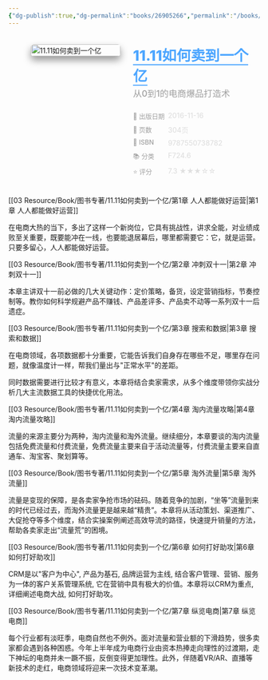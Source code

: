 ```yaml
---
{"dg-publish":true,"dg-permalink":"books/26905266","permalink":"/books/26905266/","title":"11.11如何卖到一个亿","metatags":{"description":"本书以电商入门知识为主，阐述了淘宝的运营逻辑和本质，并为读者展现了一幅运营菜鸟如何变身为电商达人的成长画布。这是一本电商人修炼运营战术的必读物，指导性、实操性极强。优秀运营者必经的3大阶段！冲刺双十一的5大打法！营销活动的7大建议！玩转无线端的8件大事！1000亿交易额，你要这样做才能分到一杯羹。电商行家，分享实战经验，教你如何玩转电商，双十一卖到一个亿并不难。","og:site_name":"DavonOs","og:title":"11.11如何卖到一个亿","og:type":"book","og:url":"https://zuji.eu.org/books/26905266","og:image":"https://www.chaoyunying.com/wp-content/uploads/2021/04/581836b2N929f15ec.jpg","og:image:width":"50","og:image:alt":"bookcover"}}
---
```



<span><span></span></span><div class="book-info-container" style="display: flex; gap: 25px; align-items: flex-start;padding: 20px; border-radius: 12px;"><span></span><div class="cover-col" style="flex: 0 0 180px; position: relative;"><span></span><img src="https://www.chaoyunying.com/wp-content/uploads/2021/04/581836b2N929f15ec.jpg" style="width: 100%; border-radius: 6px;box-shadow: 0 8px 15px rgba(0,0,0,0.4);" alt="11.11如何卖到一个亿"></div><div class="info-col" style="flex: 1; min-width: 0;"><span></span><div style="margin-bottom: 15px;"><span></span><h1 style="font-size: 1.8rem; font-weight: 800;margin: 0 0 5px 0;color: #e0e0e0;"><span></span><a href="https://book.douban.com/subject/26905266/" target="_blank" style="color: #4da6ff; text-decoration: none;border-bottom: 2px solid #4da6ff;"><span>11.11如何卖到一个亿</span></a></h1><div style="font-size: 1.1rem;color: #a0a0a0;font-weight: 500;line-height: 1.4;margin-top: 0;"><span>从0到1的电商爆品打造术</span></div></div><div style="width: 100%;margin-top: 15px;display: flex;flex-direction: column;gap: 8px;"><span></span><div class="info-row" style="display: flex;align-items: flex-start;"><span></span><div style="width: 30%;color: #a0a0a0;font-weight: 500;font-size: 0.92em;"><span>📅 出版日期</span></div><div style="flex: 1;font-weight: 500;color: #e0e0e0;">2016-11-16</div></div><div class="info-row" style="display: flex;align-items: flex-start;"><span></span><div style="width: 30%;color: #a0a0a0;font-weight: 500;font-size: 0.92em;"><span>📄 页数</span></div><div style="flex: 1;font-weight: 500;color: #e0e0e0;"><span>304页</span></div></div><div class="info-row" style="display: flex;align-items: flex-start;"><span></span><div style="width: 30%;color: #a0a0a0;font-weight: 500;font-size: 0.92em;"><span>🔢 ISBN</span></div><div style="flex: 1;font-weight: 500;color: #e0e0e0;"><span>9787550738782</span></div></div><div class="info-row" style="display: flex;align-items: flex-start;"><span></span><div style="width: 30%;color: #a0a0a0;font-weight: 500;font-size: 0.92em;"><span>📚 分类</span></div><div style="flex: 1;font-weight: 500;color: #e0e0e0;"><span>F724.6</span></div></div><div class="info-row" style="display: flex;align-items: flex-start;"><span></span><div style="width: 30%;color: #a0a0a0;font-weight: 500;font-size: 0.92em;"><span>⭐ 评分</span></div><div style="flex: 1;font-weight: 500;color: #e0e0e0;"><span>7.3 ★★★☆☆</span></div></div></div></div></div>

[[03 Resource/Book/图书专著/11.11如何卖到一个亿/第1章 人人都能做好运营\|第1章 人人都能做好运营]]

在电商大热的当下，多出了这样一个新岗位，它具有挑战性，讲求全能，对业绩成败至关重要，既要能冲在一线，也要能退居幕后，哪里都需要它：它，就是运营。只要多留心，人人都能做好运营。

[[03 Resource/Book/图书专著/11.11如何卖到一个亿/第2章 冲刺双十一\|第2章 冲刺双十一]]

本章主讲双十一前必做的几大关键动作：定价策略，备货，设定营销指标，节奏控制等。教你如何科学规避产品不赚钱、产品差评多、产品卖不动等一系列双十一后遗症。

[[03 Resource/Book/图书专著/11.11如何卖到一个亿/第3章 搜索和数据\|第3章 搜索和数据]]

在电商领域，各项数据都十分重要，它能告诉我们自身存在哪些不足，哪里存在问题，就像温度计一样，帮我们量出与"正常水平"的差距。

同时数据需要进行比较才有意义，本章将结合卖家需求，从多个维度带领你实战分析几大主流数据工具的快捷优化用法。

[[03 Resource/Book/图书专著/11.11如何卖到一个亿/第4章 淘内流量攻略\|第4章 淘内流量攻略]]

流量的来源主要分为两种，淘内流量和淘外流量。继续细分，本章要谈的淘内流量包括免费流量和付费流量，免费流量主要来自于活动流量等，付费流量主要来自直通车、淘宝客、聚划算等。

[[03 Resource/Book/图书专著/11.11如何卖到一个亿/第5章 淘外流量\|第5章 淘外流量]]

流量是变现的保障，是各卖家争抢市场的砝码。随着竞争的加剧，“坐等”流量到来的时代已经过去，而淘外流量更是越来越“精贵”。本章将从活动策划、渠道推广、大促抢夺等多个维度，结合实操案例阐述高效导流的路径，快速提升销量的方法，帮助各卖家走出“流量荒”的困境。

[[03 Resource/Book/图书专著/11.11如何卖到一个亿/第6章 如何打好助攻\|第6章 如何打好助攻]]

CRM是以"客户为中心", 产品为基石, 品牌运营为主线, 结合客户管理、营销、服务为一体的客户关系管理系统, 它在营销中具有极大的价值。本章将以CRM为重点, 详细阐述电商大战, 如何打好助攻。

[[03 Resource/Book/图书专著/11.11如何卖到一个亿/第7章 纵览电商\|第7章 纵览电商]]

每个行业都有淡旺季，电商自然也不例外。面对流量和营业额的下滑趋势，很多卖家都会遇到各种困惑。今年上半年成为电商行业由资本热捧走向理性的过渡期，走下神坛的电商并未一蹶不振，反倒变得更加理性。此外，伴随着VR/AR、直播等新技术的走红，电商领域将迎来一次技术变革潮。
